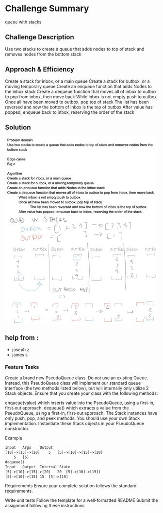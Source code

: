 # Challenge Summary
queue with stacks

## Challenge Description
Use two stacks to create a queue that adds nodes to top of stack and removes nodes from the bottom stack

## Approach & Efficiency
Create a stack for inbox, or a main queue
Create a stack for outbox, or a moving temporary queue
Create an enqueue function that adds Nodes to the inbox stack
Create a dequeue function that moves all of inbox to outbox to pop from inbox, then move back
	While inbox is not empty push to outbox
	Once all have been moved to outbox, pop top of stack
		The list has been reversed and now the bottom of inbox is the top of outbox
	After value has popped, enqueue back to inbox, reserving the order of the stack


## Solution
![queue with stacks whiteboard solution](/assets/queue_with_stacks.png)

## help from :
- joseph z
- james s

### Feature Tasks
Create a brand new PseudoQueue class. Do not use an existing Queue. Instead, this PseudoQueue class will implement our standard queue interface (the two methods listed below), but will internally only utilize 2 Stack objects. Ensure that you create your class with the following methods:

enqueue(value) which inserts value into the PseudoQueue, using a first-in, first-out approach.
dequeue() which extracts a value from the PseudoQueue, using a first-in, first-out approach.
The Stack instances have only push, pop, and peek methods. You should use your own Stack implementation. Instantiate these Stack objects in your PseudoQueue constructor.

Example

```enqueue(value)
Input	Args	Output
[10]->[15]->[20]	5	[5]->[10]->[15]->[20]
 	5	[5]
dequeue()
Input	Output	Internal State
[5]->[10]->[15]->[20]	20	[5]->[10]->[15])
[5]->[10]->[15]	15	[5]->[10]
```
Requirements
Ensure your complete solution follows the standard requirements.

Write unit tests
Follow the template for a well-formatted README
Submit the assignment following these instructions
